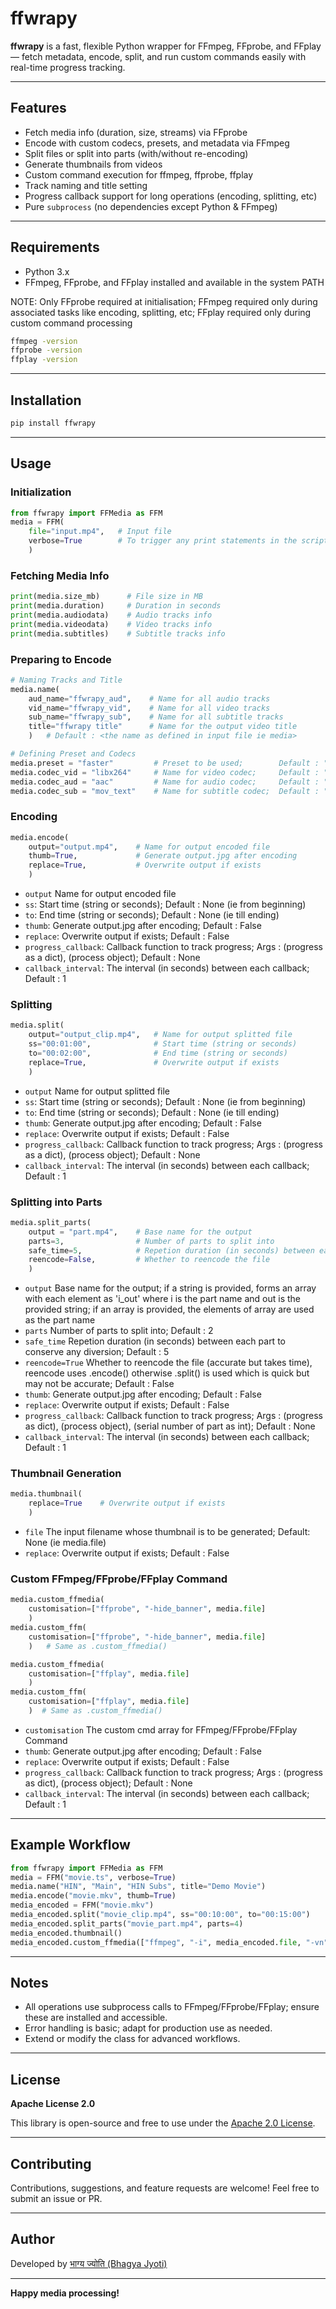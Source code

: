 # ffwrapy

**ffwrapy** is a  fast, flexible Python wrapper for FFmpeg, FFprobe, and FFplay — fetch metadata, encode, split, and run custom commands easily with real-time progress tracking.

---

## Features

- Fetch media info (duration, size, streams) via FFprobe
- Encode with custom codecs, presets, and metadata via FFmpeg
- Split files or split into parts (with/without re-encoding)
- Generate thumbnails from videos
- Custom command execution for ffmpeg, ffprobe, ffplay
- Track naming and title setting
- Progress callback support for long operations (encoding, splitting, etc)
- Pure `subprocess` (no dependencies except Python & FFmpeg)

---

## Requirements

- Python 3.x
- FFmpeg, FFprobe, and FFplay installed and available in the system PATH

NOTE: Only FFprobe required at initialisation; FFmpeg required only during associated tasks like encoding, splitting, etc; FFplay required only during custom command processing

```bash
ffmpeg -version
ffprobe -version
ffplay -version
```

---

## Installation

```bash
pip install ffwrapy
```

---

## Usage

### Initialization

```python
from ffwrapy import FFMedia as FFM
media = FFM(
    file="input.mp4",   # Input file
    verbose=True        # To trigger any print statements in the script; Default: False
    )
```

### Fetching Media Info

```python
print(media.size_mb)      # File size in MB
print(media.duration)     # Duration in seconds
print(media.audiodata)    # Audio tracks info
print(media.videodata)    # Video tracks info
print(media.subtitles)    # Subtitle tracks info
```

### Preparing to Encode

```python
# Naming Tracks and Title
media.name(
    aud_name="ffwrapy_aud",    # Name for all audio tracks 
    vid_name="ffwrapy_vid",    # Name for all video tracks 
    sub_name="ffwrapy_sub",    # Name for all subtitle tracks 
    title="ffwrapy title"      # Name for the output video title 
    )   # Default : <the name as defined in input file ie media>

# Defining Preset and Codecs
media.preset = "faster"         # Preset to be used;        Default : "faster"
media.codec_vid = "libx264"     # Name for video codec;     Default : "libx264"
media.codec_aud = "aac"         # Name for audio codec;     Default : "aac"
media.codec_sub = "mov_text"    # Name for subtitle codec;  Default : "mov_text"
```

### Encoding

```python
media.encode(
    output="output.mp4",    # Name for output encoded file
    thumb=True,             # Generate output.jpg after encoding
    replace=True,           # Overwrite output if exists
    )
```
- `output` Name for output encoded file
- `ss`: Start time (string or seconds); Default : None (ie from beginning)
- `to`: End time (string or seconds); Default : None (ie till ending)
- `thumb`: Generate output.jpg after encoding; Default : False
- `replace`: Overwrite output if exists; Default : False
- `progress_callback`: Callback function to track progress; Args : (progress as a dict), (process object); Default : None
- `callback_interval`: The interval (in seconds) between each callback; Default : 1

### Splitting

```python
media.split(
    output="output_clip.mp4",   # Name for output splitted file
    ss="00:01:00",              # Start time (string or seconds)
    to="00:02:00",              # End time (string or seconds)
    replace=True,               # Overwrite output if exists
    )
```
- `output` Name for output splitted file
- `ss`: Start time (string or seconds); Default : None (ie from beginning)
- `to`: End time (string or seconds); Default : None (ie till ending)
- `thumb`: Generate output.jpg after encoding; Default : False
- `replace`: Overwrite output if exists; Default : False
- `progress_callback`: Callback function to track progress; Args : (progress as a dict), (process object); Default : None
- `callback_interval`: The interval (in seconds) between each callback; Default : 1

### Splitting into Parts

```python
media.split_parts(
    output = "part.mp4",    # Base name for the output
    parts=3,                # Number of parts to split into
    safe_time=5,            # Repetion duration (in seconds) between each part to conserve any diversion
    reencode=False,         # Whether to reencode the file
    )
```
- `output` Base name for the output; if a string is provided, forms an array with each element as 'i_out' where i is the part name and out is the provided string; if an array is provided, the elements of array are used as the part name
- `parts` Number of parts to split into; Default : 2
- `safe_time` Repetion duration (in seconds) between each part to conserve any diversion; Default : 5
- `reencode=True` Whether to reencode the file (accurate but takes time), reencode uses .encode() otherwise .split() is used which is quick but may not be accurate; Default : False
- `thumb`: Generate output.jpg after encoding; Default : False
- `replace`: Overwrite output if exists; Default : False
- `progress_callback`: Callback function to track progress; Args : (progress as dict), (process object), (serial number of part as int); Default : None
- `callback_interval`: The interval (in seconds) between each callback; Default : 1

### Thumbnail Generation

```python
media.thumbnail(
    replace=True    # Overwrite output if exists
    )
```
- `file` The input filename whose thumbnail is to be generated; Default: None (ie media.file)
- `replace`: Overwrite output if exists; Default : False

### Custom FFmpeg/FFprobe/FFplay Command

```python
media.custom_ffmedia(
    customisation=["ffprobe", "-hide_banner", media.file]
    )
media.custom_ffm(
    customisation=["ffprobe", "-hide_banner", media.file]
    )   # Same as .custom_ffmedia()

media.custom_ffmedia(
    customisation=["ffplay", media.file]
    )
media.custom_ffm(
    customisation=["ffplay", media.file]
    )  # Same as .custom_ffmedia()
```
- `customisation` The custom cmd array for FFmpeg/FFprobe/FFplay Command
- `thumb`: Generate output.jpg after encoding; Default : False
- `replace`: Overwrite output if exists; Default : False
- `progress_callback`: Callback function to track progress; Args : (progress as dict), (process object); Default : None
- `callback_interval`: The interval (in seconds) between each callback; Default : 1
---

## Example Workflow

```python
from ffwrapy import FFMedia as FFM
media = FFM("movie.ts", verbose=True)
media.name("HIN", "Main", "HIN Subs", title="Demo Movie")
media.encode("movie.mkv", thumb=True)
media_encoded = FFM("movie.mkv")
media_encoded.split("movie_clip.mp4", ss="00:10:00", to="00:15:00")
media_encoded.split_parts("movie_part.mp4", parts=4)
media_encoded.thumbnail()
media_encoded.custom_ffmedia(["ffmpeg", "-i", media_encoded.file, "-vn", "-acodec", "copy", "audio.aac"])
```

---

## Notes

- All operations use subprocess calls to FFmpeg/FFprobe/FFplay; ensure these are installed and accessible.
- Error handling is basic; adapt for production use as needed.
- Extend or modify the class for advanced workflows.

---

## License

**Apache License 2.0**

This library is open-source and free to use under the [Apache 2.0 License](./LICENSE).

---

## Contributing

Contributions, suggestions, and feature requests are welcome! Feel free to submit an issue or PR.

---

## Author

Developed by [भाग्य ज्योति (Bhagya Jyoti)](https://github.com/BhagyaJyoti22006)

---

**Happy media processing!**